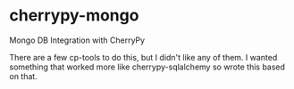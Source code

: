 # cherrypy-mongo
Mongo DB Integration with CherryPy

There are a few cp-tools to do this, but I didn't like any of them. I wanted something that worked more like cherrypy-sqlalchemy so wrote this based on that.
